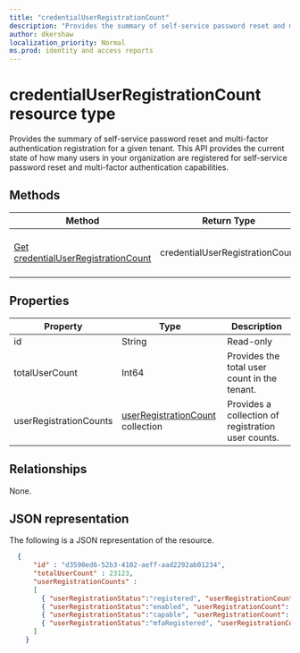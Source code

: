 ```yaml
---
title: "credentialUserRegistrationCount"
description: "Provides the summary of self-service password reset and multi-factor authentication registration for a given tenant."
author: dkershaw
localization_priority: Normal
ms.prod: identity and access reports
---
```

# credentialUserRegistrationCount resource type

Provides the summary of self-service password reset and multi-factor authentication registration for a given tenant. This API provides the current state of how many users in your organization are registered for self-service password reset and multi-factor authentication capabilities.

## Methods

| Method | Return Type | Description |
| ------ | ------------| ----------- |
| [Get credentialUserRegistrationCount](../api/reportroot-list-credentialuserregistrationcount.md) | credentialUserRegistrationCount | Read properties and relationships of credentialUserRegistrationCount object. |


## Properties

| Property | Type | Description |
| -------- | ---- | ----------- |
| id | String | Read-only | Unique Id of the activity. |
| totalUserCount | Int64 | Provides the total user count in the tenant. |
| userRegistrationCounts | [userRegistrationCount](userregistrationcount.md) collection | Provides a collection of registration user counts.|

## Relationships

None.

## JSON representation

The following is a JSON representation of the resource.

<!-- {
  "blockType": "resource",
  "optionalProperties": [

  ],
  "@odata.type": "microsoft.graph.credentialUserRegistrationCount"
}-->

```json
  {
      "id" : "d3590ed6-52b3-4102-aeff-aad2292ab01234",
      "totalUserCount" : 23123,
      "userRegistrationCounts" :
      [
        { "userRegistrationStatus":"registered", "userRegistrationCount": 23423 },
        { "userRegistrationStatus":"enabled", "userRegistrationCount": 4234 },
        { "userRegistrationStatus":"capable", "userRegistrationCount": 323 },
        { "userRegistrationStatus":"mfaRegistered", "userRegistrationCount": 33 }
      ]
    }

```

<!-- uuid: 8fcb5dbc-d5aa-4681-8e31-b001d5168d79
2015-10-25 14:57:30 UTC -->
<!-- {
  "type": "#page.annotation",
  "description": "credentialUserRegistrationCount resource",
  "keywords": "",
  "section": "documentation",
  "tocPath": ""
}-->
